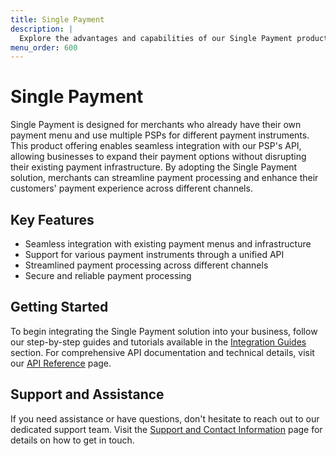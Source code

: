 ```yaml
---
title: Single Payment
description: |
  Explore the advantages and capabilities of our Single Payment product offering, tailored for merchants with their own payment menu who use multiple PSPs for different payment instruments.
menu_order: 600
---
```


# Single Payment

Single Payment is designed for merchants who already have their own payment menu and use multiple PSPs for different payment instruments. This product offering enables seamless integration with our PSP's API, allowing businesses to expand their payment options without disrupting their existing payment infrastructure. By adopting the Single Payment solution, merchants can streamline payment processing and enhance their customers' payment experience across different channels.

## Key Features

- Seamless integration with existing payment menus and infrastructure
- Support for various payment instruments through a unified API
- Streamlined payment processing across different channels
- Secure and reliable payment processing

## Getting Started

To begin integrating the Single Payment solution into your business, follow our step-by-step guides and tutorials available in the [Integration Guides](developers/integration-guides) section. For comprehensive API documentation and technical details, visit our [API Reference](developers/api-reference) page.

## Support and Assistance

If you need assistance or have questions, don't hesitate to reach out to our dedicated support team. Visit the [Support and Contact Information](/resources/support) page for details on how to get in touch.
